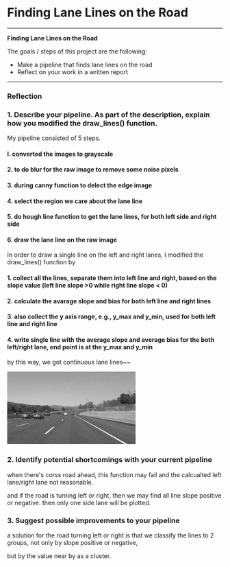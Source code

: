 # **Finding Lane Lines on the Road** 


---

**Finding Lane Lines on the Road**

The goals / steps of this project are the following:
* Make a pipeline that finds lane lines on the road
* Reflect on your work in a written report


[//]: # (Image References)

[image1]: ./examples/grayscale.jpg "Grayscale"

---

### Reflection

### 1. Describe your pipeline. As part of the description, explain how you modified the draw_lines() function.

My pipeline consisted of 5 steps. 

####  I. converted the images to grayscale
#### 2. to do blur for the raw image to remove some noise pixels
#### 3. during canny function to delect the edge image
#### 4. select the region we care about the lane line
#### 5. do hough line function to get the lane lines, for both left side and right side
#### 6. draw the lane line on the raw image

In order to draw a single line on the left and right lanes, I modified the draw_lines() function by 
#### 1. collect all the lines, separate them into left line and right, based on the slope value (left line slope >0 while right line slope < 0)
#### 2. calculate the avarage slope and bias for both left line and right lines
#### 3. also collect the y axis range, e.g., y_max and y_min, used for both left line and right line
#### 4. write single line with the average slope and average bias for the both left/right lane, end point is at the y_max and y_min

by this way, we got continuous lane lines~~

![alt text][image1]


### 2. Identify potential shortcomings with your current pipeline

when there's corss road ahead, this function may fail and the calcualted left lane/right lane not reasonable.

and if the road is turning left or right, then we may find all line slope positive or negative. then only one side lane will be plotted.


### 3. Suggest possible improvements to your pipeline

a solution for the road turning left or right is that we classify the lines to 2 groups, not only by slope positive or negative,

but by the value near by as a cluster.
